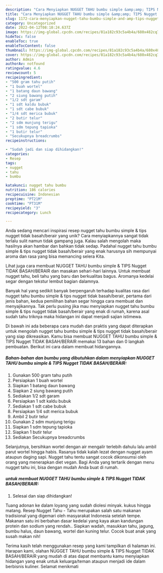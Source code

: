 ```yaml
---
description: "Cara Menyiapkan NUGGET TAHU bumbu simple &amp;amp; TIPS Nugget TIDAK BASAH/BERAIR yang Lezat Sekali"
title: "Cara Menyiapkan NUGGET TAHU bumbu simple &amp;amp; TIPS Nugget TIDAK BASAH/BERAIR yang Lezat Sekali"
slug: 1172-cara-menyiapkan-nugget-tahu-bumbu-simple-and-amp-tips-nugget-tidak-basah-berair-yang-lezat-sekali
category: Uncategorized
date: 2022-04-12T08:10:24.637Z
image: https://img-global.cpcdn.com/recipes/81a182c93c5a4b4a/680x482cq70/nugget-tahu-bumbu-simple-tips-nugget-tidak-basahberair-foto-resep-utama.jpg
hideToc: false
enableToc: true
enableTocContent: false
thumbnail: https://img-global.cpcdn.com/recipes/81a182c93c5a4b4a/680x482cq70/nugget-tahu-bumbu-simple-tips-nugget-tidak-basahberair-foto-resep-utama.jpg
cover: https://img-global.cpcdn.com/recipes/81a182c93c5a4b4a/680x482cq70/nugget-tahu-bumbu-simple-tips-nugget-tidak-basahberair-foto-resep-utama.jpg
author: Admin
authorAv: notfound
ratingvalue: 4.6
reviewcount: 5
recipeingredient:
- "500 gram tahu putih"
- "1 buah wortel"
- "1 batang daun bawang"
- "2 siung bawang putih"
- "1/2 sdt garam"
- "1 sdt kaldu bubuk"
- "1 sdt cabe bubuk"
- "1/4 sdt merica bubuk"
- "2 butir telur"
- "2 sdm munjung terigu"
- "1 sdm tepung tapioka"
- "1 butir telur"
- "Secukupnya breadcrumbs"
recipeinstructions:

- "Sudah jadi dan siap dihidangkan!"
categories:
- Resep
tags:
- nugget
- tahu
- bumbu

katakunci: nugget tahu bumbu 
nutrition: 186 calories
recipecuisine: Indonesian
preptime: "PT21M"
cooktime: "PT31M"
recipeyield: "3"
recipecategory: Lunch

---
```





Anda sedang mencari inspirasi resep nugget tahu bumbu simple &amp; tips nugget tidak basah/berair yang unik? Cara menyiapkannya sangat tidak terlalu sulit namun tidak gampang juga. Kalau salah mengolah maka hasilnya akan hambar dan bahkan tidak sedap. Padahal nugget tahu bumbu simple &amp; tips nugget tidak basah/berair yang enak harusnya sih mempunyai aroma dan rasa yang bisa memancing selera Kita.





Lihat juga cara membuat NUGGET TAHU bumbu simple &amp; TIPS Nugget TIDAK BASAH/BERAIR dan masakan sehari-hari lainnya. Untuk membuat nugget tahu, beli tahu yang baru dan berkualitas bagus. Aromanya kedelai segar dengan tekstur lembut bagian dalamnya.

Banyak hal yang sedikit banyak berpengaruh terhadap kualitas rasa dari nugget tahu bumbu simple &amp; tips nugget tidak basah/berair, pertama dari jenis bahan, kedua pemilihan bahan segar hingga cara membuat dan menyajikannya. Tak perlu pusing jika mau menyiapkan nugget tahu bumbu simple &amp; tips nugget tidak basah/berair yang enak di rumah, karena asal sudah tahu triknya maka hidangan ini dapat menjadi sajian istimewa.






Di bawah ini ada beberapa cara mudah dan praktis yang dapat diterapkan untuk mengolah nugget tahu bumbu simple &amp; tips nugget tidak basah/berair yang siap dikreasikan. Kamu bisa membuat NUGGET TAHU bumbu simple &amp; TIPS Nugget TIDAK BASAH/BERAIR memakai 13 bahan dan 0 langkah pembuatan. Berikut ini cara dalam membuat hidangannya.

<!--inarticleads1-->

##### Bahan-bahan dan bumbu yang dibutuhkan dalam menyiapkan NUGGET TAHU bumbu simple &amp; TIPS Nugget TIDAK BASAH/BERAIR:

1. Gunakan 500 gram tahu putih
1. Persiapkan 1 buah wortel
1. Siapkan 1 batang daun bawang
1. Siapkan 2 siung bawang putih
1. Sediakan 1/2 sdt garam
1. Persiapkan 1 sdt kaldu bubuk
1. Sediakan 1 sdt cabe bubuk
1. Persiapkan 1/4 sdt merica bubuk
1. Ambil 2 butir telur
1. Gunakan 2 sdm munjung terigu
1. Siapkan 1 sdm tepung tapioka
1. Siapkan 1 butir telur
1. Sediakan Secukupnya breadcrumbs


Selanjutnya, bersihkan wortel dengan air mengalir terlebih dahulu lalu ambil parut wortel hingga habis. Rasanya tidak kalah lezat dengan nugget ayam ataupun daging sapi. Nugget tahu tentu sangat cocok dikonsumsi oleh orang yang menerapkan diet vegan. Bagi Anda yang tertarik dengan menu nugget tahu ini, bisa dengan mudah Anda buat di rumah. 

<!--inarticleads2-->

#####  untuk membuat NUGGET TAHU bumbu simple &amp; TIPS Nugget TIDAK BASAH/BERAIR:


1. Selesai dan siap dihidangkan!

Tuang adonan ke dalam loyang yang sudah diolesi minyak. kukus hingga matang. Resep Nugget Tahu - Tahu merupakan salah satu makanan tradisional yang digemari oleh masyarakat Indonesia setelah tempe. Makanan satu ini berbahan dasar kedelai yang kaya akan kandungan protein dan sodium yang rendah.. Siapkan wadah, masukkan tahu, jagung, bumbu halus, daun bawang, wortel dan kuning telur. Cocok buat anak yang susah makan nih! 

Terima kasih telah menggunakan resep yang kami tampilkan di halaman ini. Harapan kami, olahan NUGGET TAHU bumbu simple &amp; TIPS Nugget TIDAK BASAH/BERAIR yang mudah di atas dapat membantu kamu menyiapkan hidangan yang enak untuk keluarga/teman ataupun menjadi ide dalam berbisnis kuliner. Selamat menikmati
